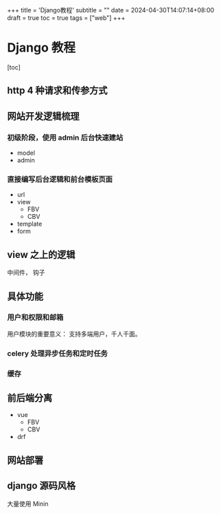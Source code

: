 +++
title = 'Django教程'
subtitle = ""
date = 2024-04-30T14:07:14+08:00
draft = true
toc = true
tags = ["web"]
+++

# Django 教程

[toc]

## http 4 种请求和传参方式

## 网站开发逻辑梳理

### 初级阶段，使用 admin 后台快速建站

-   model
-   admin

### 直接编写后台逻辑和前台模板页面

-   url
-   view
    -   FBV
    -   CBV
-   template
-   form

## view 之上的逻辑

中间件， 钩子

## 具体功能

### 用户和权限和邮箱

用户模块的重要意义： 支持多端用户，千人千面。

### celery 处理异步任务和定时任务

### 缓存

## 前后端分离

-   vue
    -   FBV
    -   CBV
-   drf

## 网站部署

## django 源码风格

大量使用 Minin

